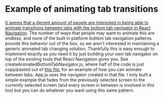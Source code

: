 # Example of animating tab transitions

[It seems that a decent amount of people are interested in being able to animate transitions between tabs with the bottom tab navigator in React Navigation](https://react-navigation.canny.io/feature-requests/p/bring-back-animation-for-tabnavigator). The number of ways that people may want to animate this are endless, and none of the built in platform bottom tab navigation patterns provide this behavior out of the box, so we aren't interested in maintaining a generic animated tab changing solution. Thankfully this is easy enough to implement exactly as you need it by just building your own tab navigator on top of the existing tools that React Navigation gives you. See createAnimatedBottomTabNavigator.js, where half of the code is just copy/pasted out of [this file](https://github.com/react-navigation/react-navigation-tabs/blob/master/src/navigators/createBottomTabNavigator.js), for an example of how you can animate between tabs. App.js uses the navigator created in that file. I only built a simple example that fades from the previously selected screen to the currently selected screen (and every screen in between is involved in this too) but you can do whatever you want using this same pattern.
